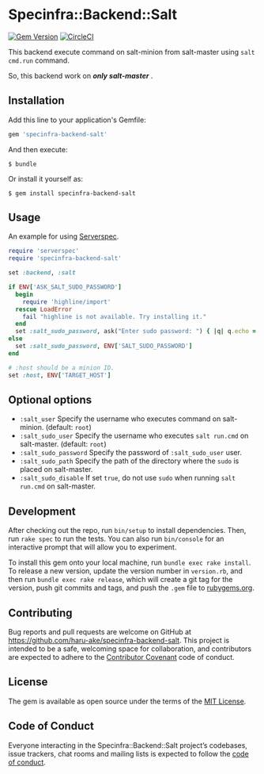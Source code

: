 # Specinfra::Backend::Salt

[![Gem Version](https://badge.fury.io/rb/specinfra-backend-salt.svg)](http://badge.fury.io/rb/specinfra-backend-salt)
[![CircleCI](https://circleci.com/gh/haru-ake/specinfra-backend-salt.svg?style=svg)](https://circleci.com/gh/haru-ake/specinfra-backend-salt)

This backend execute command on salt-minion from salt-master using `salt cmd.run` command.

So, this backend work on ***only salt-master*** .

## Installation

Add this line to your application's Gemfile:

```ruby
gem 'specinfra-backend-salt'
```

And then execute:

    $ bundle

Or install it yourself as:

    $ gem install specinfra-backend-salt

## Usage

An example for using [Serverspec](https://serverspec.org/).

```ruby:spec_helper.rb
require 'serverspec'
require 'specinfra-backend-salt'

set :backend, :salt

if ENV['ASK_SALT_SUDO_PASSWORD']
  begin
    require 'highline/import'
  rescue LoadError
    fail "highline is not available. Try installing it."
  end
  set :salt_sudo_password, ask("Enter sudo password: ") { |q| q.echo = false }
else
  set :salt_sudo_password, ENV['SALT_SUDO_PASSWORD']
end

# :host should be a minion ID.
set :host, ENV['TARGET_HOST']
```

## Optional options

- `:salt_user` Specify the username who executes command on salt-minion. (default: `root`)
- `:salt_sudo_user` Specify the username who executes `salt run.cmd` on salt-master. (default: `root`)
- `:salt_sudo_password` Specify the password of `:salt_sudo_user` user.
- `:salt_sudo_path` Specify the path of the directory where the `sudo` is placed on salt-master.
- `:salt_sudo_disable` If set `true`, do not use `sudo` when running `salt run.cmd` on salt-master.

## Development

After checking out the repo, run `bin/setup` to install dependencies. Then, run `rake spec` to run the tests. You can also run `bin/console` for an interactive prompt that will allow you to experiment.

To install this gem onto your local machine, run `bundle exec rake install`. To release a new version, update the version number in `version.rb`, and then run `bundle exec rake release`, which will create a git tag for the version, push git commits and tags, and push the `.gem` file to [rubygems.org](https://rubygems.org).

## Contributing

Bug reports and pull requests are welcome on GitHub at https://github.com/haru-ake/specinfra-backend-salt. This project is intended to be a safe, welcoming space for collaboration, and contributors are expected to adhere to the [Contributor Covenant](http://contributor-covenant.org) code of conduct.

## License

The gem is available as open source under the terms of the [MIT License](http://opensource.org/licenses/MIT).

## Code of Conduct

Everyone interacting in the Specinfra::Backend::Salt project’s codebases, issue trackers, chat rooms and mailing lists is expected to follow the [code of conduct](https://github.com/haru-ake/specinfra-backend-salt/blob/master/CODE_OF_CONDUCT.md).

